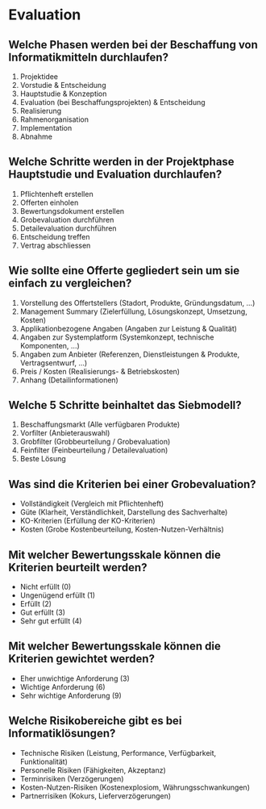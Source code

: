 # Evaluation

## Welche Phasen werden bei der Beschaffung von Informatikmitteln durchlaufen?
1. Projektidee
2. Vorstudie & Entscheidung
3. Hauptstudie & Konzeption
4. Evaluation (bei Beschaffungsprojekten) & Entscheidung
5. Realisierung
6. Rahmenorganisation
7. Implementation
8. Abnahme

## Welche Schritte werden in der Projektphase Hauptstudie und Evaluation durchlaufen?
1. Pflichtenheft erstellen
2. Offerten einholen
3. Bewertungsdokument erstellen
4. Grobevaluation durchführen
5. Detailevaluation durchführen
6. Entscheidung treffen
7. Vertrag abschliessen

## Wie sollte eine Offerte gegliedert sein um sie einfach zu vergleichen?
1. Vorstellung des Offertstellers (Stadort, Produkte, Gründungsdatum, ...)
2. Management Summary (Zielerfüllung, Lösungskonzept, Umsetzung, Kosten)
3. Applikationbezogene Angaben (Angaben zur Leistung & Qualität)
4. Angaben zur Systemplatform (Systemkonzept, technische Komponenten, ...)
5. Angaben zum Anbieter (Referenzen, Dienstleistungen & Produkte, Vertragsentwurf, ...)
6. Preis / Kosten (Realisierungs- & Betriebskosten)
7. Anhang (Detailinformationen)

## Welche 5 Schritte beinhaltet das Siebmodell?
1. Beschaffungsmarkt (Alle verfügbaren Produkte)
2. Vorfilter (Anbieterauswahl)
3. Grobfilter (Grobbeurteilung / Grobevaluation)
4. Feinfilter (Feinbeurteilung / Detailevaluation)
5. Beste Lösung

## Was sind die Kriterien bei einer Grobevaluation?
* Vollständigkeit (Vergleich mit Pflichtenheft)
* Güte (Klarheit, Verständlichkeit, Darstellung des Sachverhalte)
* KO-Kriterien (Erfüllung der KO-Kriterien)
* Kosten (Grobe Kostenbeurteilung, Kosten-Nutzen-Verhältnis)

## Mit welcher Bewertungsskale können die Kriterien beurteilt werden?
* Nicht erfüllt (0)
* Ungenügend erfüllt (1)
* Erfüllt (2)
* Gut erfüllt (3)
* Sehr gut erfüllt (4)

## Mit welcher Bewertungsskale können die Kriterien gewichtet werden?
* Eher unwichtige Anforderung (3)
* Wichtige Anforderung (6)
* Sehr wichtige Anforderung (9)

## Welche Risikobereiche gibt es bei Informatiklösungen?
* Technische Risiken (Leistung, Performance, Verfügbarkeit, Funktionalität)
* Personelle Risiken (Fähigkeiten, Akzeptanz)
* Terminrisiken (Verzögerungen)
* Kosten-Nutzen-Risiken (Kostenexplosiom, Währungsschwankungen)
* Partnerrisiken (Kokurs, Lieferverzögerungen)

